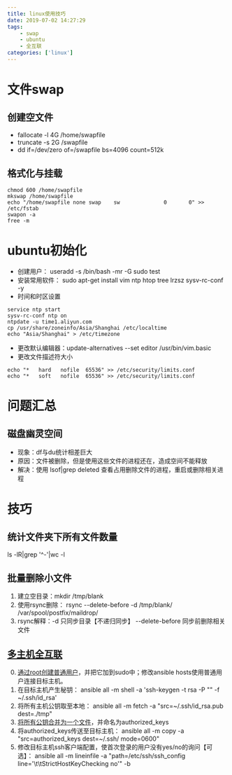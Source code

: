 ```yaml
---
title: linux使用技巧
date: 2019-07-02 14:27:29
tags:
    - swap
    - ubuntu
    - 全互联
categories: ['linux']
---
```

# 文件swap
## 创建空文件
*  fallocate -l 4G /home/swapfile 
*  truncate -s 2G /swapfile 
*  dd if=/dev/zero of=/swapfile bs=4096 count=512k  

## 格式化与挂载
```
chmod 600 /home/swapfile
mkswap /home/swapfile
echo "/home/swapfile none swap    sw              0       0" >> /etc/fstab
swapon -a
free -m
```
# ubuntu初始化
* 创建用户： useradd -s /bin/bash -mr -G sudo test  
* 安装常用软件： sudo apt-get install vim ntp htop tree lrzsz sysv-rc-conf -y
* 时间和时区设置

```
service ntp start
sysv-rc-conf ntp on
ntpdate -u time1.aliyun.com
cp /usr/share/zoneinfo/Asia/Shanghai /etc/localtime
echo "Asia/Shanghai" > /etc/timezone
```

* 更改默认编辑器：update-alternatives --set editor /usr/bin/vim.basic
* 更改文件描述符大小

```
echo "*   hard   nofile  65536" >> /etc/security/limits.conf
echo "*   soft   nofile  65536" >> /etc/security/limits.conf
```

# 问题汇总
## 磁盘幽灵空间
- 现象：df与du统计相差巨大
- 原因：文件被删除，但是使用这些文件的进程还在，造成空间不能释放
- 解决：使用 lsof|grep deleted 查看占用删除文件的进程，重启或删除相关进程


# 技巧
## 统计文件夹下所有文件数量 
ls -lR|grep '^-'|wc -l 
## 批量删除小文件
1. 建立空目录：mkdir /tmp/blank
2. 使用rsync删除： rsync --delete-before -d /tmp/blank/ /var/spool/postfix/maildrop/ 
3. rsync解释：-d 只同步目录【不递归同步】 --delete-before 同步前删除相关文件

## [多主机全互联][ssh-conn]
0. [通过root创建普通用户][create-user]，并把它加到sudo中；修改ansible hosts使用普通用户连接目标主机。
1. 在目标主机产生秘钥： ansible all -m shell -a 'ssh-keygen -t rsa -P "" -f ~/.ssh/id_rsa' 
2. 将所有主机公钥取至本地： ansible all -m fetch -a "src=~/.ssh/id_rsa.pub dest=./tmp"  
3. [将所有公钥合并为一个文件][merge-pubkey]，并命名为authorized_keys
4. 将authorized_keys传送至目标主机： ansible all -m copy -a "src=authorized_keys dest=~/.ssh/ mode=0600" 
5. 修改目标主机ssh客户端配置，使首次登录的用户没有yes/no的询问【可选】： ansible all -m lineinfile -a "path=/etc/ssh/ssh_config line='\t\tStrictHostKeyChecking no'" -b 

[ssh-conn]: https://github.com/simple0426/sysadm/tree/master/ansible/playbook/ssh_conn_all
[merge-pubkey]: https://github.com/simple0426/sysadm/blob/master/ansible/playbook/ssh_conn_all/join_sshkey.py
[create-user]: https://github.com/simple0426/sysadm/blob/master/ansible/playbook/ssh_conn_all/create_user.yml

